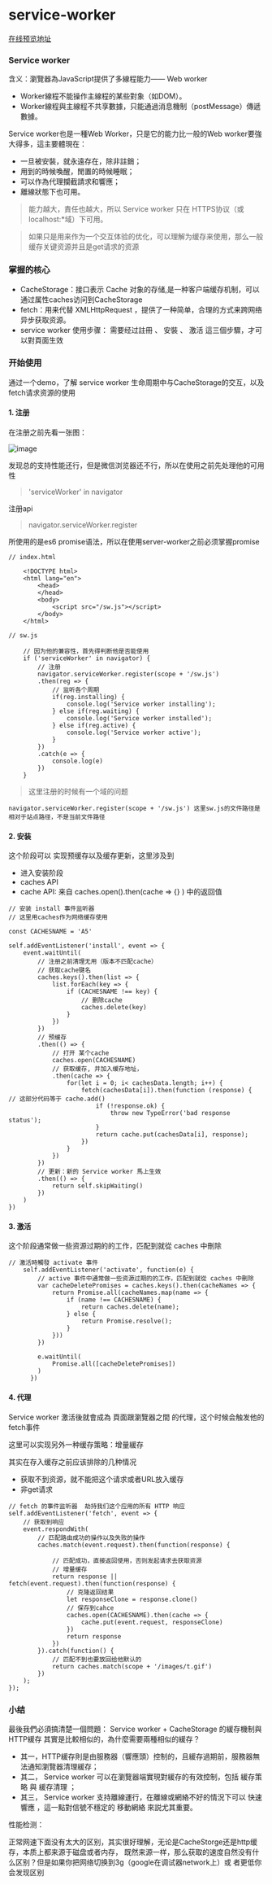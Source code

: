 # service-worker

[在线预览地址](https://xiaoshengkai.top/service-worker/)


### Service worker

含义：瀏覽器為JavaScript提供了多線程能力—— Web worker

- Worker線程不能操作主線程的某些對象（如DOM）。
- Worker線程與主線程不共享數據，只能通過消息機制（postMessage）傳遞數據。

Service worker也是一種Web Worker，只是它的能力比一般的Web worker要強大得多，這主要體現在：

- 一旦被安裝，就永遠存在，除非註銷；
- 用到的時候喚醒，閒置的時候睡眠；
- 可以作為代理攔截請求和響應；
- 離線狀態下也可用。

> 能力越大，責任也越大，所以 Service worker 只在 HTTPS协议（或localhost:*域）下可用。

> 如果只是用来作为一个交互体验的优化，可以理解为缓存来使用，那么一般缓存关键资源并且是get请求的资源

### 掌握的核心

- CacheStorage：接口表示 Cache 对象的存储,是一种客户端缓存机制，可以通过属性caches访问到CacheStorage
- fetch：用来代替 XMLHttpRequest ，提供了一种简单，合理的方式来跨网络异步获取资源。
- service worker 使用步骤： 需要经过註冊 、 安裝 、 激活 這三個步驟，才可以對頁面生效


### 开始使用

通过一个demo，了解 service worker 生命周期中与CacheStorage的交互，以及fetch请求资源的使用

#### 1. 注册

在注册之前先看一张图：

![image](https://img2.tuicool.com/7ZNZRzI.png)

发现总的支持性能还行，但是微信浏览器还不行，所以在使用之前先处理他的可用性  

> 'serviceWorker' in navigator  

注册api
> navigator.serviceWorker.register

所使用的是es6 promise语法，所以在使用server-worker之前必须掌握promise

```
// index.html

    <!DOCTYPE html>
    <html lang="en">
        <head>
        </head>
        <body>
            <script src="/sw.js"></script>
        </body>
    </html>

// sw.js
    
    // 因为他的兼容性，首先得判断他是否能使用
    if ('serviceWorker' in navigator) {
        // 注册
        navigator.serviceWorker.register(scope + '/sw.js')
        .then(reg => {
            // 监听各个周期
            if(reg.installing) {
                console.log('Service worker installing');
            } else if(reg.waiting) {
                console.log('Service worker installed');
            } else if(reg.active) {
                console.log('Service worker active');
            }
        })
        .catch(e => {
            console.log(e)
        })
    }

```

> 这里注册的时候有一个域的问题

```
navigator.serviceWorker.register(scope + '/sw.js') 这里sw.js的文件路径是相对于站点路径，不是当前文件路径
```


#### 2. 安装

这个阶段可以 实现预缓存以及缓存更新，这里涉及到 

- 进入安装阶段
- caches API
- cache API: 来自 caches.open().then(cache => {} ) 中的返回值

```
// 安装 install 事件监听器
// 这里用caches作为网络缓存使用

const CACHESNAME = 'A5'

self.addEventListener('install', event => {
    event.waitUntil(
        // 注册之前清理无用（版本不匹配cache）
        // 获取cache键名
        caches.keys().then(list => {
            list.forEach(key => {
                if (CACHESNAME !== key) {
                    // 删除cache
                    caches.delete(key)
                }
            })
        })
        // 预缓存
        .then(() => {
            // 打开 某个cache
            caches.open(CACHESNAME)
            // 获取缓存, 并加入缓存地址，
            .then(cache => {
                for(let i = 0; i< cachesData.length; i++) {
                    fetch(cachesData[i]).then(function (response) {     // 这部分代码等于 cache.add()
                        if (!response.ok) {
                            throw new TypeError('bad response status');
                        }
                        return cache.put(cachesData[i], response);  
                    })
                }
            })
        })
        // 更新：新的 Service worker 馬上生效
        .then(() => {
            return self.skipWaiting()
        })
    )
})
```

#### 3. 激活

这个阶段通常做一些资源过期的的工作，匹配到就從 caches 中刪除 

```
// 激活時觸發 activate 事件
    self.addEventListener('activate', function(e) {
        // active 事件中通常做一些资源过期的的工作，匹配到就從 caches 中刪除
        var cacheDeletePromises = caches.keys().then(cacheNames => {
            return Promise.all(cacheNames.map(name => {
                if (name !== CACHESNAME) {
                    return caches.delete(name);
                } else {
                    return Promise.resolve();
                }
            }))
        })
    
        e.waitUntil(
            Promise.all([cacheDeletePromises])
        )
      })
```

#### 4. 代理

Service worker 激活後就會成為 頁面跟瀏覽器之間 的代理，这个时候会触发他的fetch事件

这里可以实现另外一种缓存策略：增量緩存 

其实在存入缓存之前应该排除的几种情况

- 获取不到资源，就不能把这个请求或者URL放入缓存
- 非get请求

```
// fetch 的事件监听器  劫持我们这个应用的所有 HTTP 响应
self.addEventListener('fetch', event => {
    // 获取到响应
    event.respondWith(
        // 匹配路由成功的操作以及失败的操作
        caches.match(event.request).then(function(response) {

            // 匹配成功，直接返回使用，否则发起请求去获取资源
            // 增量缓存
            return response || fetch(event.request).then(function(response) {
                // 克隆返回结果
                let responseClone = response.clone()
                // 保存到cahce
                caches.open(CACHESNAME).then(cache => {
                    cache.put(event.request, responseClone)
                })
                return response
            })
        }).catch(function() {
            // 匹配不到也要放回给他默认的
            return caches.match(scope + '/images/t.gif')
        })
    );
});
```

### 小结

最後我們必須搞清楚一個問題： Service worker + CacheStorage 的緩存機制與 HTTP緩存 其實是比較相似的，為什麼需要兩種相似的緩存？

- 其一，HTTP緩存則是由服務器（響應頭）控制的，且緩存過期前，服務器無法通知瀏覽器清理緩存；
- 其二， Service worker 可以在瀏覽器端實現對緩存的有效控制，包括 緩存策略 與 緩存清理 ；
- 其三， Service worker 支持離線運行，在離線或網絡不好的情況下可以 快速響應 ，這一點對信號不穩定的 移動網絡 來説尤其重要。

性能检测：

正常网速下面没有太大的区别，其实很好理解，无论是CacheStorge还是http缓存，本质上都来源于磁盘或者内存，
既然来源一样，那么获取的速度自然没有什么区别？但是如果你把网络切换到3g（google在调试器network上）或
者更低你会发现区别

